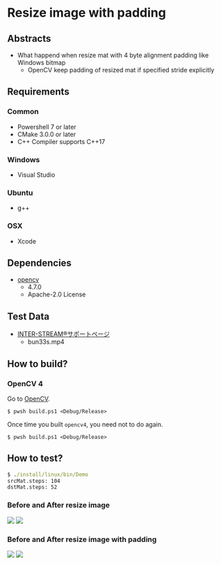 # Resize image with padding

## Abstracts

* What happend when resize mat with 4 byte alignment padding like Windows bitmap
  * OpenCV keep padding of resized mat if specified stride explicitly

## Requirements

### Common

* Powershell 7 or later
* CMake 3.0.0 or later
* C++ Compiler supports C++17

### Windows

* Visual Studio

### Ubuntu

* g++

### OSX

* Xcode

## Dependencies

* [opencv](https://github.com/opencv/opencv)
  * 4.7.0
  * Apache-2.0 License

## Test Data

* [INTER-STREAM®サポートページ](https://inter-stream.jp/interstream_support/ems/08_05.html)
  * bun33s.mp4

## How to build?

### OpenCV 4

Go to [OpenCV](..).

````shell
$ pwsh build.ps1 <Debug/Release>
````

Once time you built `opencv4`, you need not to do again.

````shell
$ pwsh build.ps1 <Debug/Release>
````

## How to test?

````bat
$ ./install/linux/bin/Demo
srcMat.steps: 104
dstMat.steps: 52
````

### Before and After resize image 

<img src="./images/srcMat.png" />
<img src="./images/dstMat.png" />

### Before and After resize image with padding

<img src="./images/srcMatWithPadding.png" />
<img src="./images/dstMatWithPadding.png" />